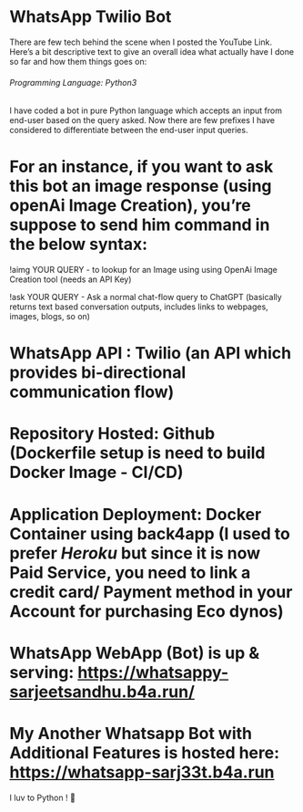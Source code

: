 # WhatsApp Twilio Bot

There are few tech behind the scene when I posted the YouTube Link. Here’s a bit descriptive text to give an overall idea what actually have I done so far and how them things goes on:

###### Programming Language: Python3

I have coded a bot in pure Python language which accepts an input from end-user based on the query asked. Now there are few prefixes I have considered to differentiate between the end-user input queries.

# For an instance, if you want to ask this bot an image response (using openAi Image Creation), you’re suppose to send him command in the below syntax:

!aimg YOUR QUERY - to lookup for an Image using using OpenAi Image Creation tool (needs an API Key)

!ask YOUR QUERY - Ask a normal chat-flow query to ChatGPT (basically returns text based conversation outputs, includes links to webpages, images, blogs, so on)

# WhatsApp API : Twilio (an API which provides bi-directional communication flow)

# Repository Hosted: Github (Dockerfile setup is need to build Docker Image - CI/CD) 

# Application Deployment: Docker Container using back4app (I used to prefer *Heroku* but since it is now Paid Service, you need to link a credit card/ Payment method in your Account for purchasing Eco dynos)

# WhatsApp WebApp (Bot) is up & serving: https://whatsappy-sarjeetsandhu.b4a.run/

# My Another Whatsapp Bot with Additional Features is hosted here: https://whatsapp-sarj33t.b4a.run 

I luv to Python ! 🙏 

